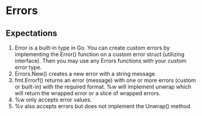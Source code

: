 # Errors 

## Expectations
1. Error is a built-in type in Go. You can create custom errors by implementing the Error() function on a custom error struct (utilizing interface). Then you may use any Errors functions with your custom error type.
2. Errors.New() creates a new error with a string message.
3. fmt.Errorf() returns an error (message) with one or more errors (custom or built-in) with the required format. %w will implement unwrap which will return the wrapped error or a slice of wrapped errors. 
4. %w only accepts error values.
5. %v also accepts errors but does not implement the Unwrap() method.
